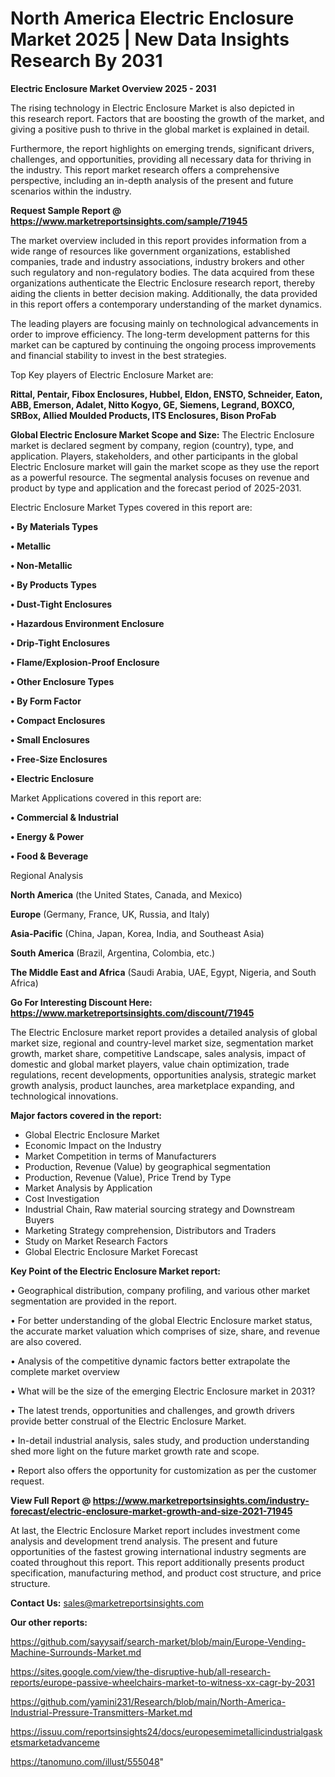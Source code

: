 # North America Electric Enclosure Market 2025 | New Data Insights Research By 2031

<Strong> Electric Enclosure Market Overview 2025 - 2031</strong>

The rising technology in Electric Enclosure Market is also depicted in this research report. Factors that are boosting the growth of the market, and giving a positive push to thrive in the global market is explained in detail.

Furthermore, the report highlights on emerging trends, significant drivers, challenges, and opportunities, providing all necessary data for thriving in the industry. This report market research offers a comprehensive perspective, including an in-depth analysis of the present and future scenarios within the industry.

<strong>Request Sample Report @ <a href=https://www.marketreportsinsights.com/sample/71945>https://www.marketreportsinsights.com/sample/71945</a></strong>

The market overview included in this report provides information from a wide range of resources like government organizations, established companies, trade and industry associations, industry brokers and other such regulatory and non-regulatory bodies. The data acquired from these organizations authenticate the Electric Enclosure research report, thereby aiding the clients in better decision making. Additionally, the data provided in this report offers a contemporary understanding of the market dynamics.

The leading players are focusing mainly on technological advancements in order to improve efficiency. The long-term development patterns for this market can be captured by continuing the ongoing process improvements and financial stability to invest in the best strategies.

Top Key players of Electric Enclosure Market are:

<strong>Rittal, Pentair, Fibox Enclosures, Hubbel, Eldon, ENSTO, Schneider, Eaton, ABB, Emerson, Adalet, Nitto Kogyo, GE, Siemens, Legrand, BOXCO, SRBox, Allied Moulded Products, ITS Enclosures, Bison ProFab</strong>

<strong><b>Global Electric Enclosure Market Scope and Size:</b></strong>
The Electric Enclosure market is declared segment by company, region (country), type, and application. Players, stakeholders, and other participants in the global Electric Enclosure market will gain the market scope as they use the report as a powerful resource. The segmental analysis focuses on revenue and product by type and application and the forecast period of 2025-2031.

Electric Enclosure Market Types covered in this report are:

<strong>• By Materials Types

• Metallic

• Non-Metallic

• By Products Types

• Dust-Tight Enclosures

• Hazardous Environment Enclosure

• Drip-Tight Enclosures

• Flame/Explosion-Proof Enclosure

• Other Enclosure Types

• By Form Factor

• Compact Enclosures

• Small Enclosures

• Free-Size Enclosures

• Electric Enclosure</strong>

Market Applications covered in this report are:

<strong>• Commercial & Industrial

• Energy & Power

• Food & Beverage</strong> 

Regional Analysis

<strong>North America</strong> (the United States, Canada, and Mexico)

<strong>Europe</strong> (Germany, France, UK, Russia, and Italy)

<strong>Asia-Pacific</strong> (China, Japan, Korea, India, and Southeast Asia)

<strong>South America</strong> (Brazil, Argentina, Colombia, etc.)

<strong>The Middle East and Africa</strong> (Saudi Arabia, UAE, Egypt, Nigeria, and South Africa)

<strong>Go For Interesting Discount Here: <a href=https://www.marketreportsinsights.com/discount/71945>https://www.marketreportsinsights.com/discount/71945</a></strong>

The Electric Enclosure market report provides a detailed analysis of global market size, regional and country-level market size, segmentation market growth, market share, competitive Landscape, sales analysis, impact of domestic and global market players, value chain optimization, trade regulations, recent developments, opportunities analysis, strategic market growth analysis, product launches, area marketplace expanding, and technological innovations.

<strong><b>Major factors covered in the report:</b></strong>
<ul>
  <li>Global Electric Enclosure Market </li>
  <li>Economic Impact on the Industry</li>
  <li>Market Competition in terms of Manufacturers</li>
  <li>Production, Revenue (Value) by geographical segmentation</li>
  <li>Production, Revenue (Value), Price Trend by Type</li>
  <li>Market Analysis by Application</li>
  <li>Cost Investigation</li>
  <li>Industrial Chain, Raw material sourcing strategy and Downstream Buyers</li>
  <li>Marketing Strategy comprehension, Distributors and Traders</li>
  <li>Study on Market Research Factors</li>
  <li>Global Electric Enclosure Market Forecast</li>
</ul>

<strong><b>Key Point of the Electric Enclosure Market report:</b></strong>

• Geographical distribution, company profiling, and various other market segmentation are provided in the report.

• For better understanding of the global Electric Enclosure market status, the accurate market valuation which comprises of size, share, and revenue are also covered.

• Analysis of the competitive dynamic factors better extrapolate the complete market overview

• What will be the size of the emerging Electric Enclosure market in 2031?

• The latest trends, opportunities and challenges, and growth drivers provide better construal of the Electric Enclosure Market.

• In-detail industrial analysis, sales study, and production understanding shed more light on the future market growth rate and scope.

• Report also offers the opportunity for customization as per the customer request.

<strong><b>View Full Report @ <a href=https://www.marketreportsinsights.com/industry-forecast/electric-enclosure-market-growth-and-size-2021-71945>https://www.marketreportsinsights.com/industry-forecast/electric-enclosure-market-growth-and-size-2021-71945</a></b></strong>


At last, the Electric Enclosure Market report includes investment come analysis and development trend analysis. The present and future opportunities of the fastest growing international industry segments are coated throughout this report. This report additionally presents product specification, manufacturing method, and product cost structure, and price structure.

<strong>Contact Us:</strong>
sales@marketreportsinsights.com

<strong>Our other reports:</strong>

<a href=https://github.com/sayysaif/search-market/blob/main/Europe-Vending-Machine-Surrounds-Market.md>https://github.com/sayysaif/search-market/blob/main/Europe-Vending-Machine-Surrounds-Market.md</a>

<a href=https://sites.google.com/view/the-disruptive-hub/all-research-reports/europe-passive-wheelchairs-market-to-witness-xx-cagr-by-2031>https://sites.google.com/view/the-disruptive-hub/all-research-reports/europe-passive-wheelchairs-market-to-witness-xx-cagr-by-2031</a>

<a href=https://github.com/yamini231/Research/blob/main/North-America-Industrial-Pressure-Transmitters-Market.md>https://github.com/yamini231/Research/blob/main/North-America-Industrial-Pressure-Transmitters-Market.md</a>

<a href=https://issuu.com/reportsinsights24/docs/europesemimetallicindustrialgasketsmarketadvanceme>https://issuu.com/reportsinsights24/docs/europesemimetallicindustrialgasketsmarketadvanceme</a>

<a href=https://tanomuno.com/illust/555048>https://tanomuno.com/illust/555048</a>"
